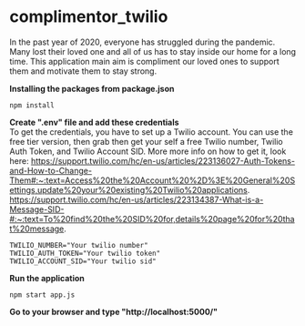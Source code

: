 # complimentor_twilio
In the past year of 2020, everyone has struggled during the pandemic. Many lost their loved one and all of us has to stay inside our home for a long time. This application main aim is
compliment our loved ones to support them and motivate them to stay strong. 

**Installing the packages from package.json**
```
npm install
```
**Create ".env" file and add these credentials**  <br />
To get the credentials, you have to set up a Twilio account. You can use the free tier version, then grab then get your self a free Twilio number, Twilio Auth Token, and Twilio Account SID. More more info on how to get it, look here:
https://support.twilio.com/hc/en-us/articles/223136027-Auth-Tokens-and-How-to-Change-Them#:~:text=Access%20the%20Account%20%2D%3E%20General%20Settings,update%20your%20existing%20Twilio%20applications.
https://support.twilio.com/hc/en-us/articles/223134387-What-is-a-Message-SID-#:~:text=To%20find%20the%20SID%20for,details%20page%20for%20that%20message.
```
TWILIO_NUMBER="Your twilio number"
TWILIO_AUTH_TOKEN="Your twilio token"
TWILIO_ACCOUNT_SID="Your twilio sid"
```
**Run the application**
```
npm start app.js
```
**Go to your browser and type "http://localhost:5000/"**
   
